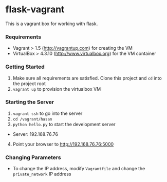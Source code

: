 flask-vagrant
=============

This is a vagrant box for working with flask.

### Requirements

- Vagrant > 1.5 (http://vagrantup.com) for creating the VM
- VirtualBox > 4.3.10 (http://www.virtualbox.org) for the VM container

### Getting Started

1. Make sure all requirements are satisfied.  Clone this project and `cd` into the project root
2. `vagrant up` to provision the virtualbox VM

### Starting the Server

1. `vagrant ssh` to go into the server
2. `cd /vagrant/hasan`
3. `python hello.py` to start the development server
  * Server: 192.168.76.76
4. Point your browser to http://192.168.76.76:5000

### Changing Parameters

- To change the IP address, modify `Vagrantfile` and change the `private_network` IP address
